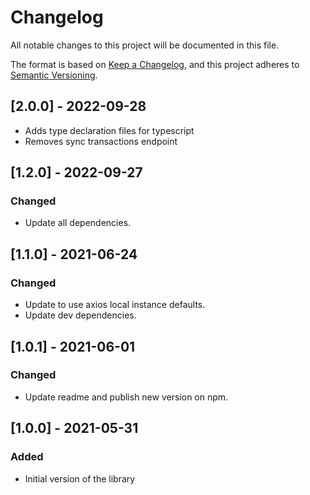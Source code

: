 # Changelog
All notable changes to this project will be documented in this file.

The format is based on [Keep a Changelog](https://keepachangelog.com/en/1.0.0/),
and this project adheres to [Semantic Versioning](https://semver.org/spec/v2.0.0.html).

## [2.0.0] - 2022-09-28
- Adds type declaration files for typescript
- Removes sync transactions endpoint

## [1.2.0] - 2022-09-27
### Changed
- Update all dependencies.

## [1.1.0] - 2021-06-24
### Changed
- Update to use axios local instance defaults.
- Update dev dependencies.

## [1.0.1] - 2021-06-01
### Changed
- Update readme and publish new version on npm.

## [1.0.0] - 2021-05-31
### Added
- Initial version of the library
